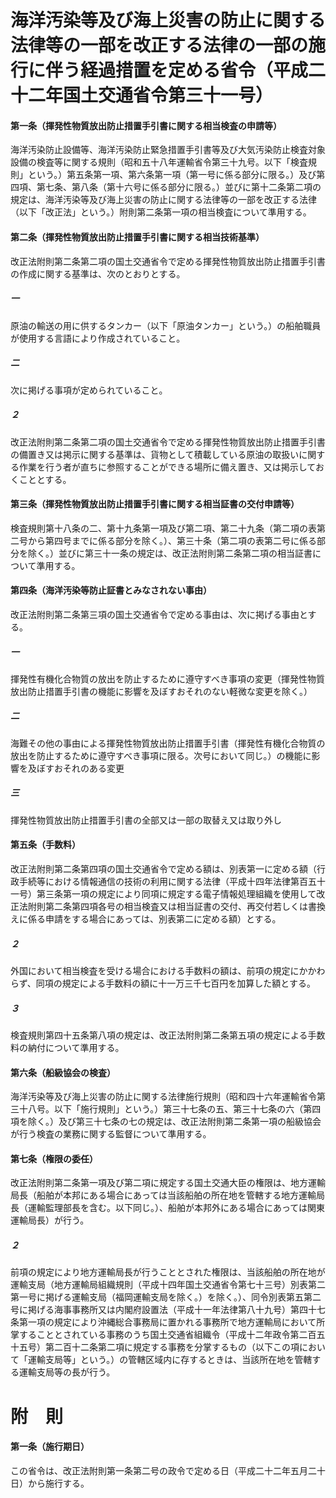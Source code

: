 # 海洋汚染等及び海上災害の防止に関する法律等の一部を改正する法律の一部の施行に伴う経過措置を定める省令（平成二十二年国土交通省令第三十一号）
#### 第一条（揮発性物質放出防止措置手引書に関する相当検査の申請等）
海洋汚染防止設備等、海洋汚染防止緊急措置手引書等及び大気汚染防止検査対象設備の検査等に関する規則（昭和五十八年運輸省令第三十九号。以下「検査規則」という。）第五条第一項、第六条第一項（第一号に係る部分に限る。）及び第四項、第七条、第八条（第十六号に係る部分に限る。）並びに第十二条第二項の規定は、海洋汚染等及び海上災害の防止に関する法律等の一部を改正する法律（以下「改正法」という。）附則第二条第一項の相当検査について準用する。
#### 第二条（揮発性物質放出防止措置手引書に関する相当技術基準）
改正法附則第二条第二項の国土交通省令で定める揮発性物質放出防止措置手引書の作成に関する基準は、次のとおりとする。
##### 一
原油の輸送の用に供するタンカー（以下「原油タンカー」という。）の船舶職員が使用する言語により作成されていること。
##### 二
次に掲げる事項が定められていること。
##### ２
改正法附則第二条第二項の国土交通省令で定める揮発性物質放出防止措置手引書の備置き又は掲示に関する基準は、貨物として積載している原油の取扱いに関する作業を行う者が直ちに参照することができる場所に備え置き、又は掲示しておくこととする。
#### 第三条（揮発性物質放出防止措置手引書に関する相当証書の交付申請等）
検査規則第十八条の二、第十九条第一項及び第二項、第二十九条（第二項の表第二号から第四号までに係る部分を除く。）、第三十条（第二項の表第二号に係る部分を除く。）並びに第三十一条の規定は、改正法附則第二条第二項の相当証書について準用する。
#### 第四条（海洋汚染等防止証書とみなされない事由）
改正法附則第二条第三項の国土交通省令で定める事由は、次に掲げる事由とする。
##### 一
揮発性有機化合物質の放出を防止するために遵守すべき事項の変更（揮発性物質放出防止措置手引書の機能に影響を及ぼすおそれのない軽微な変更を除く。）
##### 二
海難その他の事由による揮発性物質放出防止措置手引書（揮発性有機化合物質の放出を防止するために遵守すべき事項に限る。次号において同じ。）の機能に影響を及ぼすおそれのある変更
##### 三
揮発性物質放出防止措置手引書の全部又は一部の取替え又は取り外し
#### 第五条（手数料）
改正法附則第二条第四項の国土交通省令で定める額は、別表第一に定める額（行政手続等における情報通信の技術の利用に関する法律（平成十四年法律第百五十一号）第三条第一項の規定により同項に規定する電子情報処理組織を使用して改正法附則第二条第四項各号の相当検査又は相当証書の交付、再交付若しくは書換えに係る申請をする場合にあっては、別表第二に定める額）とする。
##### ２
外国において相当検査を受ける場合における手数料の額は、前項の規定にかかわらず、同項の規定による手数料の額に十一万三千七百円を加算した額とする。
##### ３
検査規則第四十五条第八項の規定は、改正法附則第二条第五項の規定による手数料の納付について準用する。
#### 第六条（船級協会の検査）
海洋汚染等及び海上災害の防止に関する法律施行規則（昭和四十六年運輸省令第三十八号。以下「施行規則」という。）第三十七条の五、第三十七条の六（第四項を除く。）及び第三十七条の七の規定は、改正法附則第二条第一項の船級協会が行う検査の業務に関する監督について準用する。
#### 第七条（権限の委任）
改正法附則第二条第一項及び第二項に規定する国土交通大臣の権限は、地方運輸局長（船舶が本邦にある場合にあっては当該船舶の所在地を管轄する地方運輸局長（運輸監理部長を含む。以下同じ。）、船舶が本邦外にある場合にあっては関東運輸局長）が行う。
##### ２
前項の規定により地方運輸局長が行うこととされた権限は、当該船舶の所在地が運輸支局（地方運輸局組織規則（平成十四年国土交通省令第七十三号）別表第二第一号に掲げる運輸支局（福岡運輸支局を除く。）を除く。）、同令別表第五第二号に掲げる海事事務所又は内閣府設置法（平成十一年法律第八十九号）第四十七条第一項の規定により沖縄総合事務局に置かれる事務所で地方運輸局において所掌することとされている事務のうち国土交通省組織令（平成十二年政令第二百五十五号）第二百十二条第二項に規定する事務を分掌するもの（以下この項において「運輸支局等」という。）の管轄区域内に存するときは、当該所在地を管轄する運輸支局等の長が行う。
# 附　則
#### 第一条（施行期日）
この省令は、改正法附則第一条第二号の政令で定める日（平成二十二年五月二十日）から施行する。
